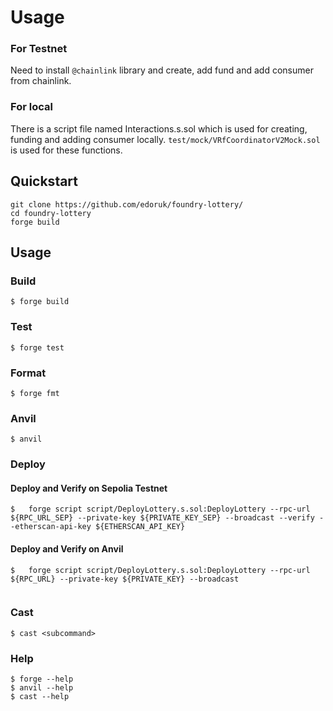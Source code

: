 # Usage

### For Testnet

Need to install `@chainlink` library and create, add fund and add consumer from chainlink.

### For local

There is a script file named Interactions.s.sol which is used for creating, funding and adding consumer locally.
`test/mock/VRfCoordinatorV2Mock.sol` is used for these functions.

## Quickstart

```shell
git clone https://github.com/edoruk/foundry-lottery/
cd foundry-lottery
forge build
```

## Usage

### Build

```shell
$ forge build
```

### Test

```shell
$ forge test
```

### Format

```shell
$ forge fmt
```

### Anvil

```shell
$ anvil
```

### Deploy

#### Deploy and Verify on Sepolia Testnet

```shell
$ 	forge script script/DeployLottery.s.sol:DeployLottery --rpc-url ${RPC_URL_SEP} --private-key ${PRIVATE_KEY_SEP} --broadcast --verify --etherscan-api-key ${ETHERSCAN_API_KEY}

```

#### Deploy and Verify on Anvil

```shell
$ 	forge script script/DeployLottery.s.sol:DeployLottery --rpc-url ${RPC_URL} --private-key ${PRIVATE_KEY} --broadcast


```

### Cast

```shell
$ cast <subcommand>
```

### Help

```shell
$ forge --help
$ anvil --help
$ cast --help
```
